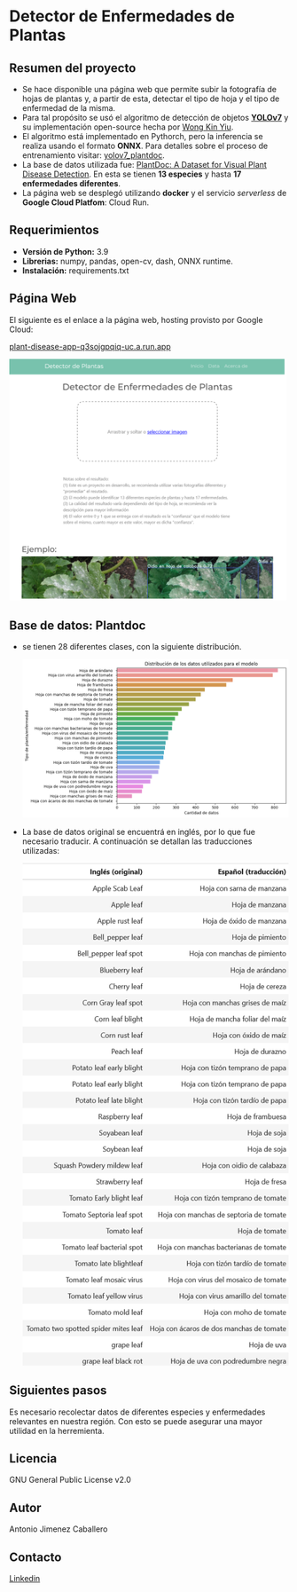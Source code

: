 # Detector de Enfermedades de Plantas

## Resumen del proyecto

* Se hace disponible una página web que permite subir la fotografía de hojas de plantas y, a partir de esta,  detectar el tipo de hoja y el tipo de enfermedad de la misma.
* Para tal propósito se usó el algoritmo de detección de objetos [**YOLOv7**](https://arxiv.org/abs/2207.02696) y su implementación open-source hecha por [Wong Kin Yiu](https://github.com/WongKinYiu/yolov7).
* El algoritmo está implementado en Pythorch, pero la inferencia se realiza usando el formato **ONNX**. Para detalles sobre el proceso de entrenamiento visitar: [yolov7_plantdoc](https://github.com/a-jimenezc/yolov7_plantdoc).
* La base de datos utilizada fue: [PlantDoc: A Dataset for Visual Plant Disease Detection](https://github.com/pratikkayal/PlantDoc-Dataset). En esta se tienen **13 especies** y hasta **17 enfermedades diferentes**.
* La página web se desplegó utilizando **docker** y el servicio *serverless* de **Google Cloud Platfom**: Cloud Run.

## Requerimientos

* **Versión de Python:** 3.9
* **Librerias:** numpy, pandas, open-cv, dash, ONNX runtime.
* **Instalación:** requirements.txt

## Página Web

El siguiente es el enlace a la página web, hosting provisto por Google Cloud:

[plant-disease-app-q3sojgpqiq-uc.a.run.app](https://plant-disease-app-q3sojgpqiq-uc.a.run.app/)

<img src="pictures/app.png" alt="Alt text 1" width="500"/> 

## Base de datos: Plantdoc
* se tienen 28 diferentes clases, con la siguiente distribución.
  
  <img src="pictures/distr.png" alt="Alt text 1" width="500"/>

* La base de datos original se encuentrá en inglés, por lo que fue necesario traducir. A continuación se detallan las traducciones utilizadas:

  <img src="pictures/trad.png" alt="Alt text 1" width="500"/>

## Siguientes pasos

Es necesario recolectar datos de diferentes especies y enfermedades relevantes en nuestra región. Con esto se puede asegurar una mayor utilidad en la herremienta.

## Licencia 

GNU General Public License v2.0

## Autor

Antonio Jimenez Caballero

## Contacto

[Linkedin](https://www.linkedin.com/in/antonio-jimnzc/)

